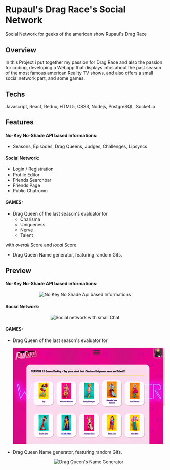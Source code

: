 # Rupaul's Drag Race's Social Network

Social Network for geeks of the american show Rupaul's Drag Race

## Overview

In this Project i put together my passion for Drag Race and also the passion for coding, developing a Webapp that displays infos about the past season of the most famous american Reality TV shows, and also offers a small social network part, and some games.

## Techs

Javascript, React, Redux, HTML5, CSS3, Nodejs, PostgreSQL, Socket.io

## Features

#### No-Key No-Shade API based informations:

-   Seasons, Episodes, Drag Queens, Judges, Challenges, Lipsyncs

#### Social Network:

-   Login / Registration
-   Profile Editor
-   Friends Searchbar
-   Friends Page
-   Public Chatroom

#### GAMES:

-   Drag Queen of the last season's evaluator for
    -   Charisma
    -   Uniqueness
    -   Nerve
    -   Talent

with <em>overall</em> Score and <em>local</em> Score

-   Drag Queen Name generator, featuring random Gifs.

## Preview

#### No-Key No-Shade API based informations:

<p align="center">
  <img src="public/img/gifs/api.gif" title="No Key No Shade Api based Informations">
 </p>

#### Social Network:

<p align="center">
  <img src="public/img/gifs/social_network.gif" title="Social network with small Chat">
 </p>

#### GAMES:

-   Drag Queen of the last season's evaluator for
    <p align="center">
      <img src="public/img/gifs/CuNt.gif" title="CUNT Evaluator!">
     </p>
-   Drag Queen Name generator, featuring random Gifs.
    <p align="center">
      <img src="public/img/gifs/name_generator.gif" title="Drag Queen's Name Generator">
     </p>
